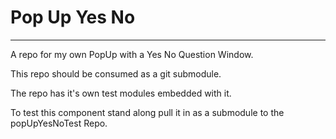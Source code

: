 # Pop Up Yes No
---
A repo for my own PopUp with a Yes No Question Window.

This repo should be consumed as a git submodule.

The repo has it's own test modules embedded with it.

To test this component stand along pull it in as a submodule to the popUpYesNoTest Repo.
